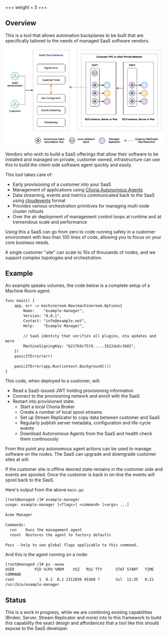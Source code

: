 +++
weight = 5
+++

## Overview

This is a tool that allows automation backplanes to be built that are specifically tailored to the needs of managed SaaS
software vendors.

![Overview](/machine-room-overview.png)

Vendors who wish to build a SaaS offerings that allow their software to be installed and managed on private, customer owned, infrastructure
can use this to build the client-side software agent quickly and easily.

This tool takes care of:

 * Early provisioning of a customer into your SaaS
 * Management of applications using [Choria Autonomous Agents](https://choria.io/docs/autoagents/)
 * Data streaming, events and metrics communicated back to the SaaS using [cloudevents](https://cloudevents.io/) format
 * Provides various orchestration primitives for managing multi node cluster rollouts
 * Over the air deployment of management control loops at runtime and at tremendous scale and performance

Using this a SaaS can go from zero to code running safely in a customer environment with less than 100 lines of code, 
allowing you to focus on your core business needs.

A single customer "site" can scale to 10s of thousands of nodes, and we support complex topologies and orchestration.

## Example

An example speaks volumes, the code below is a complete setup of a Machine Room agent:

```golang
func main() {
	app, err := machineroom.New(machineroom.Options{
		Name:    "example-manager",
		Version: "0.0.1",
		Contact: "info@example.net",
		Help:    "Example Manager", 
		
		// SaaS identity that verifies all plugins, ota updates and more
		MachineSigningKey: "b217b9c7574.....3522da5c3b82",
	})
	panicIfError(err)

	panicIfError(app.Run(context.Background()))
}
```

This code, when deployed to a customer, will:

 * Read a SaaS-issued JWT holding provisioning information
 * Connect to the provisioning network and enroll with the SaaS
 * Restart into provisioned state:
   * Start a local Choria Broker
   * Create a number of local spool streams
   * Set up Stream Replicator to copy data between customer and SaaS
   * Regularly publish server metadata, configuration and life-cycle events
   * Download Autonomous Agents from the SaaS and health check them continuously

From this point any autonomous agent actions can be used to manage software on the nodes.  The SaaS can upgrade and
downgrade customer sites at will.

If the customer site is offline desired state remains in the customer side and events are spooled.  Once the customer
is back in on-line the events will spool back to the SaaS.

Here's output from the above `main.go`:

```nohighlight
[root@managed /]# example-manager
usage: example-manager [<flags>] <command> [<args> ...]

Acme Manager

Commands:
  run    Runs the management agent
  reset  Restores the agent to factory defaults

Pass --help to see global flags applicable to this command.
```

And this is the agent running on a node:

```nohighlight
[root@managed /]# ps -auxw
USER         PID %CPU %MEM    VSZ   RSS TTY      STAT START   TIME COMMAND
root           1  0.2  0.1 2312836 45360 ?       Ssl  12:35   0:21 /usr/bin/example-manager
```

## Status

This is a work in progress, while we are combining existing capabilities (Broker, Server, Stream Replicator and more) into
to this framework to build this capability the exact design and affordances that a tool like this should expose to the 
SaaS developer.
